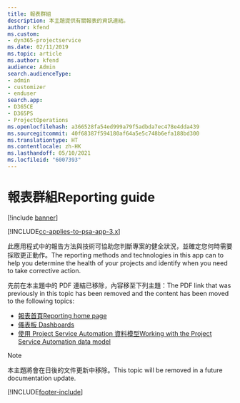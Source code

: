 ```yaml
---
title: 報表群組
description: 本主題提供有關報表的資訊連結。
author: kfend
ms.custom:
- dyn365-projectservice
ms.date: 02/11/2019
ms.topic: article
ms.author: kfend
audience: Admin
search.audienceType:
- admin
- customizer
- enduser
search.app:
- D365CE
- D365PS
- ProjectOperations
ms.openlocfilehash: a366528fa54ed999a79f5adbda7ec478e4dda439
ms.sourcegitcommit: 40f68387f594180af64a5e5c748b6efa188bd300
ms.translationtype: HT
ms.contentlocale: zh-HK
ms.lasthandoff: 05/10/2021
ms.locfileid: "6007393"
---
```

# <a name="reporting-guide"></a><span data-ttu-id="738e6-103">報表群組</span><span class="sxs-lookup"><span data-stu-id="738e6-103">Reporting guide</span></span>

[!include [banner](../../includes/psa-now-project-operations.md)]

[!INCLUDE[cc-applies-to-psa-app-3.x](../../includes/cc-applies-to-psa-app-3x.md)]

<span data-ttu-id="738e6-104">此應用程式中的報告方法與技術可協助您判斷專案的健全狀況，並確定您何時需要採取更正動作。</span><span class="sxs-lookup"><span data-stu-id="738e6-104">The reporting methods and technologies in this app can to help you determine the health of your projects and identify when you need to take corrective action.</span></span> 

<span data-ttu-id="738e6-105">先前在本主題中的 PDF 連結已移除，內容移至下列主題：</span><span class="sxs-lookup"><span data-stu-id="738e6-105">The PDF link that was previously in this topic has been removed and the content has been moved to the following topics:</span></span>

- [<span data-ttu-id="738e6-106">報表首頁</span><span class="sxs-lookup"><span data-stu-id="738e6-106">Reporting home page</span></span>](../reports-reporting-dynamics-365-project-service.md)
- [<span data-ttu-id="738e6-107">儀表板 </span><span class="sxs-lookup"><span data-stu-id="738e6-107">Dashboards</span></span>](../reports-dashboards.md)
- [<span data-ttu-id="738e6-108">使用 Project Service Automation 資料模型</span><span class="sxs-lookup"><span data-stu-id="738e6-108">Working with the Project Service Automation data model</span></span>](../reports-working-project-service-data-model.md)

> [!NOTE]
> <span data-ttu-id="738e6-109">本主題將會在日後的文件更新中移除。</span><span class="sxs-lookup"><span data-stu-id="738e6-109">This topic will be removed in a future documentation update.</span></span> 


[!INCLUDE[footer-include](../../includes/footer-banner.md)]